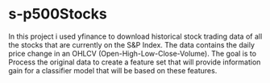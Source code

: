 # s-p500Stocks

In this project i used yfinance to download historical stock trading data of all the
stocks that are currently on the S&P Index. The data contains the daily price
change in an OHLCV (Open-High-Low-Close-Volume).
The goal is to Process the original data to create a feature set that will provide information gain for a
classifier model that will be based on these features.
